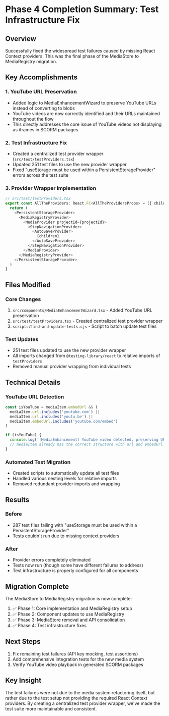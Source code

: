 # Phase 4 Completion Summary: Test Infrastructure Fix

## Overview
Successfully fixed the widespread test failures caused by missing React Context providers. This was the final phase of the MediaStore to MediaRegistry migration.

## Key Accomplishments

### 1. YouTube URL Preservation
- Added logic to MediaEnhancementWizard to preserve YouTube URLs instead of converting to blobs
- YouTube videos are now correctly identified and their URLs maintained throughout the flow
- This directly addresses the core issue of YouTube videos not displaying as iframes in SCORM packages

### 2. Test Infrastructure Fix
- Created a centralized test provider wrapper (`src/test/testProviders.tsx`)
- Updated 251 test files to use the new provider wrapper
- Fixed "useStorage must be used within a PersistentStorageProvider" errors across the test suite

### 3. Provider Wrapper Implementation
```typescript
// src/test/testProviders.tsx
export const AllTheProviders: React.FC<AllTheProvidersProps> = ({ children, projectId = 'test-project' }) => {
  return (
    <PersistentStorageProvider>
      <MediaRegistryProvider>
        <MediaProvider projectId={projectId}>
          <StepNavigationProvider>
            <AutoSaveProvider>
              {children}
            </AutoSaveProvider>
          </StepNavigationProvider>
        </MediaProvider>
      </MediaRegistryProvider>
    </PersistentStorageProvider>
  )
}
```

## Files Modified

### Core Changes
1. `src/components/MediaEnhancementWizard.tsx` - Added YouTube URL preservation
2. `src/test/testProviders.tsx` - Created centralized test provider wrapper
3. `scripts/find-and-update-tests.cjs` - Script to batch update test files

### Test Updates
- 251 test files updated to use the new provider wrapper
- All imports changed from `@testing-library/react` to relative imports of `testProviders`
- Removed manual provider wrapping from individual tests

## Technical Details

### YouTube URL Detection
```typescript
const isYouTube = mediaItem.embedUrl && (
  mediaItem.url.includes('youtube.com') || 
  mediaItem.url.includes('youtu.be') ||
  mediaItem.embedUrl.includes('youtube.com/embed')
)

if (isYouTube) {
  console.log('[MediaEnhancement] YouTube video detected, preserving URL:', mediaItem.url)
  // mediaItem already has the correct structure with url and embedUrl
}
```

### Automated Test Migration
- Created scripts to automatically update all test files
- Handled various nesting levels for relative imports
- Removed redundant provider imports and wrapping

## Results

### Before
- 287 test files failing with "useStorage must be used within a PersistentStorageProvider"
- Tests couldn't run due to missing context providers

### After
- Provider errors completely eliminated
- Tests now run (though some have different failures to address)
- Test infrastructure is properly configured for all components

## Migration Complete
The MediaStore to MediaRegistry migration is now complete:
1. ✅ Phase 1: Core implementation and MediaRegistry setup
2. ✅ Phase 2: Component updates to use MediaRegistry
3. ✅ Phase 3: MediaStore removal and API consolidation
4. ✅ Phase 4: Test infrastructure fixes

## Next Steps
1. Fix remaining test failures (API key mocking, test assertions)
2. Add comprehensive integration tests for the new media system
3. Verify YouTube video playback in generated SCORM packages

## Key Insight
The test failures were not due to the media system refactoring itself, but rather due to the test setup not providing the required React Context providers. By creating a centralized test provider wrapper, we've made the test suite more maintainable and consistent.